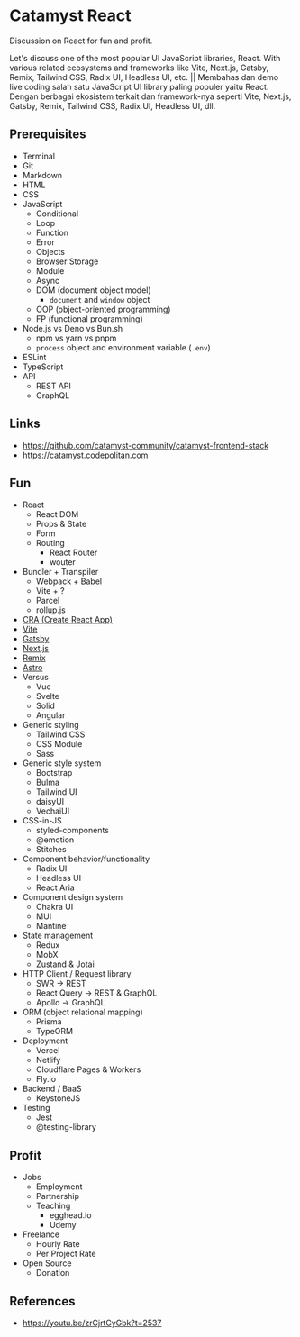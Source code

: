 # Catamyst React

Discussion on React for fun and profit.

Let's discuss one of the most popular UI JavaScript libraries, React. With various related ecosystems and frameworks like Vite, Next.js, Gatsby, Remix, Tailwind CSS, Radix UI, Headless UI, etc. || Membahas dan demo live coding salah satu JavaScript UI library paling populer yaitu React. Dengan berbagai ekosistem terkait dan framework-nya seperti Vite, Next.js, Gatsby, Remix, Tailwind CSS, Radix UI, Headless UI, dll.

## Prerequisites

- Terminal
- Git
- Markdown
- HTML
- CSS
- JavaScript
  - Conditional
  - Loop
  - Function
  - Error
  - Objects
  - Browser Storage
  - Module
  - Async
  - DOM (document object model)
    - `document` and `window` object
  - OOP (object-oriented programming)
  - FP (functional programming)
- Node.js vs Deno vs Bun.sh
  - npm vs yarn vs pnpm
  - `process` object and environment variable (`.env`)
- ESLint
- TypeScript
- API
  - REST API
  - GraphQL

## Links

- https://github.com/catamyst-community/catamyst-frontend-stack
- https://catamyst.codepolitan.com

## Fun

- React
  - React DOM
  - Props & State
  - Form
  - Routing
    - React Router
    - wouter
- Bundler + Transpiler
  - Webpack + Babel
  - Vite + ?
  - Parcel
  - rollup.js
- [CRA (Create React App)](https://create-react-app.dev)
- [Vite](https://vitejs.dev)
- [Gatsby](https://gatsbyjs.com)
- [Next.js](https://nextjs.org)
- [Remix](https://remix.run)
- [Astro](https://astro.build)
- Versus
  - Vue
  - Svelte
  - Solid
  - Angular
- Generic styling
  - Tailwind CSS
  - CSS Module
  - Sass
- Generic style system
  - Bootstrap
  - Bulma
  - Tailwind UI
  - daisyUI
  - VechaiUI
- CSS-in-JS
  - styled-components
  - @emotion
  - Stitches
- Component behavior/functionality
  - Radix UI
  - Headless UI
  - React Aria
- Component design system
  - Chakra UI
  - MUI
  - Mantine
- State management
  - Redux
  - MobX
  - Zustand & Jotai
- HTTP Client / Request library
  - SWR -> REST
  - React Query -> REST & GraphQL
  - Apollo -> GraphQL
- ORM (object relational mapping)
  - Prisma
  - TypeORM
- Deployment
  - Vercel
  - Netlify
  - Cloudflare Pages & Workers
  - Fly.io
- Backend / BaaS
  - KeystoneJS
- Testing
  - Jest
  - @testing-library

## Profit

- Jobs
  - Employment
  - Partnership
  - Teaching
    - egghead.io
    - Udemy
- Freelance
  - Hourly Rate
  - Per Project Rate
- Open Source
  - Donation

## References

- https://youtu.be/zrCjrtCyGbk?t=2537

